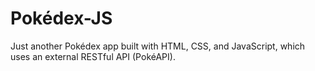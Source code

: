 # Pokédex-JS
Just another Pokédex app built with HTML, CSS, and JavaScript, which uses an external RESTful API (PokéAPI).
